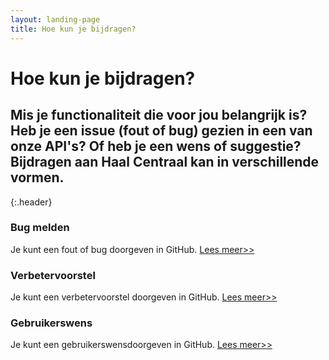 ```yaml
---
layout: landing-page
title: Hoe kun je bijdragen?
---
```


# Hoe kun je bijdragen?

## Mis je functionaliteit die voor jou belangrijk is? Heb je een issue (fout of bug) gezien in een van onze API's? Of heb je een wens of suggestie? Bijdragen aan Haal Centraal kan in verschillende vormen.
{:.header}

<div class="row">
  <div class="col">
    <div class="card no-border">
      <div class="card-body">
        <h3 class="card-title">Bug melden</h3>
        <p class="card-text">
          Je kunt een fout of bug doorgeven in GitHub. <a href="https://vng-realisatie.github.io/Haal-Centraal/bug_melden.html">Lees meer>></a>
        </p>
      </div>
    </div>
  </div>
  <div class="col">
    <div class="card no-border">
      <div class="card-body">
        <h3 class="card-title">Verbetervoorstel</h3>
        <p class="card-text">
        Je kunt een verbetervoorstel doorgeven in GitHub. <a href="https://vng-realisatie.github.io/Haal-Centraal/verbetervoorstel.html">Lees meer>></a>
        </p>
      </div>
    </div>
  </div>
  <div class="col">
    <div class="card no-border">
      <div class="card-body">
        <h3 class="card-title">Gebruikerswens</h3>
        <p class="card-text">Je kunt een gebruikerswensdoorgeven in GitHub. <a href="https://vng-realisatie.github.io/Haal-Centraal/gebruikerswens.html">Lees meer>></a>
        </p>
      </div>
    </div>
  </div>
</div>
<br>
